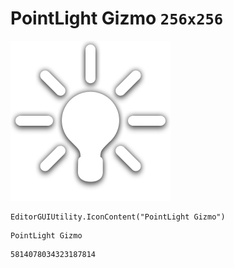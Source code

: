 # PointLight Gizmo `256x256`
<img src="/img/PointLight%20Gizmo.png" width=256 height=256>

``` CSharp
EditorGUIUtility.IconContent("PointLight Gizmo")
```
```
PointLight Gizmo
```
```
5814078034323187814
```
